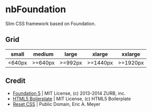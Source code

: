 # nbFoundation

Slim CSS framework based on Foundation.

## Grid

small  | medium  | large   | xlarge   | xxlarge
------ | ------- | ------- | -------- | --------
<640px | >=640px | >=992px | >=1440px | >=1920px

## Credit

* [Foundation 5](http://foundation.zurb.com) | MIT License, (c) 2013-2014 ZURB, inc.
* [HTML5 Boilerplate](https://github.com/h5bp/html5-boilerplate) | MIT License, (c) HTML5 Boilerplate
* [Reset CSS](http://meyerweb.com/eric/tools/css/reset/) | Public Domain, Eric A. Meyer
